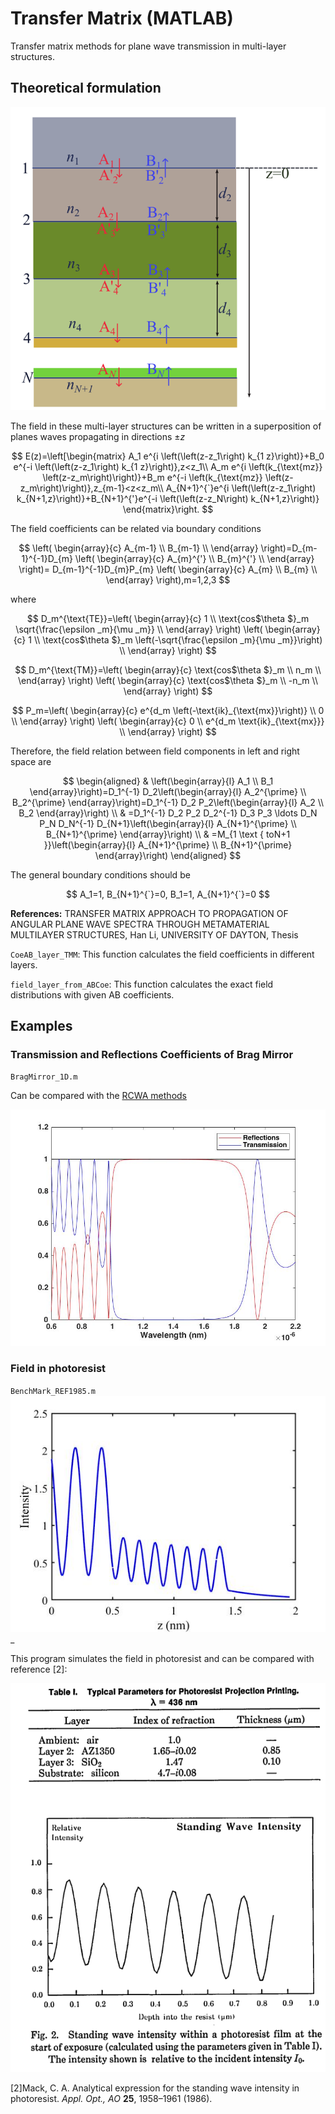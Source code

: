 # Transfer Matrix (MATLAB)
Transfer matrix methods for plane wave transmission in multi-layer structures.



## Theoretical formulation

![image-20221222101405426](README.assets/image-20221222101405426.png)

The field in these multi-layer structures can be written in a superposition of planes waves propagating in directions $\pm z$

$$
E(z)=\left[\begin{matrix}
A_1 e^{i \left(\left(z-z_1\right) k_{1 z}\right)}+B_0 e^{-i \left(\left(z-z_1\right) k_{1 z}\right)},z<z_1\\
A_m e^{i \left(k_{\text{mz}} \left(z-z_m\right)\right)}+B_m e^{-i \left(k_{\text{mz}} \left(z-z_m\right)\right)},z_{m-1}<z<z_m\\
A_{N+1}^{`}e^{i \left(\left(z-z_1\right) k_{N+1,z}\right)}+B_{N+1}^{'}e^{-i \left(\left(z-z_N\right) k_{N+1,z}\right)}
\end{matrix}\right.
$$

The field coefficients can be related via boundary conditions

$$
\left(
\begin{array}{c}
 A_{m-1} \\
 B_{m-1} \\
\end{array}
\right)=D_{m-1}^{-1}D_{m}
\left(
\begin{array}{c}
 A_{m}^{'} \\
 B_{m}^{'} \\
\end{array}
\right)=
D_{m-1}^{-1}D_{m}P_{m}
\left(
\begin{array}{c}
 A_{m} \\
 B_{m} \\
\end{array}
\right),m=1,2,3
$$

 where
 
$$
D_m^{\text{TE}}=\left(
\begin{array}{c}
 1 \\
 \text{cos$\theta $}_m \sqrt{\frac{\epsilon _m}{\mu _m}} \\
\end{array}
\right) \left(
\begin{array}{c}
 1 \\
 \text{cos$\theta $}_m \left(-\sqrt{\frac{\epsilon _m}{\mu _m}}\right) \\
\end{array}
\right)
$$

$$
D_m^{\text{TM}}=\left(
\begin{array}{c}
 \text{cos$\theta $}_m \\
 n_m \\
\end{array}
\right) \left(
\begin{array}{c}
 \text{cos$\theta $}_m \\
 -n_m \\
\end{array}
\right)
$$

$$
P_m=\left(
\begin{array}{c}
 e^{d_m \left(-\text{ik}_{\text{mx}}\right)} \\
 0 \\
\end{array}
\right) \left(
\begin{array}{c}
 0 \\
 e^{d_m \text{ik}_{\text{mx}}} \\
\end{array}
\right)
$$

Therefore, the field relation between field components in left and right space are

$$
\begin{aligned}
& \left(\begin{array}{l}
A_1 \\
B_1
\end{array}\right)=D_1^{-1} D_2\left(\begin{array}{l}
A_2^{\prime} \\
B_2^{\prime}
\end{array}\right)=D_1^{-1} D_2 P_2\left(\begin{array}{l}
A_2 \\
B_2
\end{array}\right) \\
& =D_1^{-1} D_2 P_2 D_2^{-1} D_3 P_3 \ldots D_N P_N D_N^{-1} D_{N+1}\left(\begin{array}{l}
A_{N+1}^{\prime} \\
B_{N+1}^{\prime}
\end{array}\right) \\
& =M_{1 \text { toN+1 }}\left(\begin{array}{l}
A_{N+1}^{\prime} \\
B_{N+1}^{\prime}
\end{array}\right)
\end{aligned}
$$

The general boundary conditions should be

$$
A_1=1, B_{N+1}^{`}=0,
B_1=1, A_{N+1}^{`}=0
$$

**References:** TRANSFER MATRIX APPROACH TO PROPAGATION OF ANGULAR PLANE WAVE SPECTRA THROUGH METAMATERIAL MULTILAYER STRUCTURES, Han Li, UNIVERSITY OF DAYTON, Thesis

`CoeAB_layer_TMM`: This function calculates the field coefficients in different layers.

`field_layer_from_ABCoe`: This function calculates the exact field distributions with given AB coefficients.



## Examples

### Transmission and Reflections Coefficients of Brag Mirror

`BragMirror_1D.m`

Can be compared with the [RCWA methods](https://github.com/knifelees3/RCWA-MATLAB)

![](BenchMark_BragMirror.jpg)

### Field in photoresist

`BenchMark_REF1985.m`![](BenchMark_Mack1985.jpg)_

This program simulates the field in photoresist and can be compared with reference [2]:

![](Mack1985.png)

[2]Mack, C. A. Analytical expression for the standing wave intensity in photoresist. *Appl. Opt., AO* **25**, 1958–1961 (1986).
